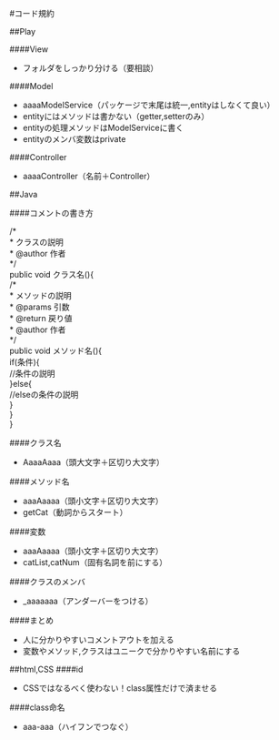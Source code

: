#コード規約

##Play

####View
- フォルダをしっかり分ける（要相談）

####Model
- aaaaModelService（パッケージで末尾は統一,entityはしなくて良い）
- entityにはメソッドは書かない（getter,setterのみ）
- entityの処理メソッドはModelServiceに書く
- entityのメンバ変数はprivate

####Controller
- aaaaController（名前＋Controller）


##Java

####コメントの書き方
<p>
/*<br/>
*    クラスの説明<br/>
*    @author 作者<br/>
*/<br/>
public void クラス名(){<br/>
    /*<br/>
    *    メソッドの説明<br/>
    *    @params 引数<br/>
    *    @return 戻り値<br/>
    *    @author 作者<br/>
    */    <br/>
    public void メソッド名(){<br/>
    if(条件){<br/>
    //条件の説明<br/>
    }else{<br/>
    //elseの条件の説明<br/>
    }<br/>
    }<br/>
}<br/>
</p>

####クラス名
- AaaaAaaa（頭大文字＋区切り大文字）

####メソッド名
- aaaAaaaa（頭小文字＋区切り大文字）
- getCat（動詞からスタート）

####変数
- aaaAaaaa（頭小文字＋区切り大文字）
- catList,catNum（固有名詞を前にする）

####クラスのメンバ
- _aaaaaaa（アンダーバーをつける）

####まとめ
- 人に分かりやすいコメントアウトを加える
- 変数やメソッド,クラスはユニークで分かりやすい名前にする


##html,CSS
####id
- CSSではなるべく使わない！class属性だけで済ませる

####class命名
- aaa-aaa（ハイフンでつなぐ）


